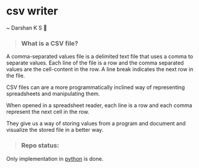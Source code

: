 # csv writer
~ Darshan K S :crown:

> ### What is a CSV file?

A comma-separated values file is a delimited text file that uses a comma to separate values. Each line of the file is a row and the comma separated values are the cell-content in the row. A line break indicates the next row in the file.

CSV files can are a more programmatically inclined way of representing spreadsheets and manipulating them. 

When opened in a spreadsheet reader, each line is a row and each comma represent the next cell in the row.

They give us a way of storing values from a program and document and visualize the stored file in a better way. 



> ### Repo status:

Only implementation in [python](./python/csvManipulator.py) is done.

